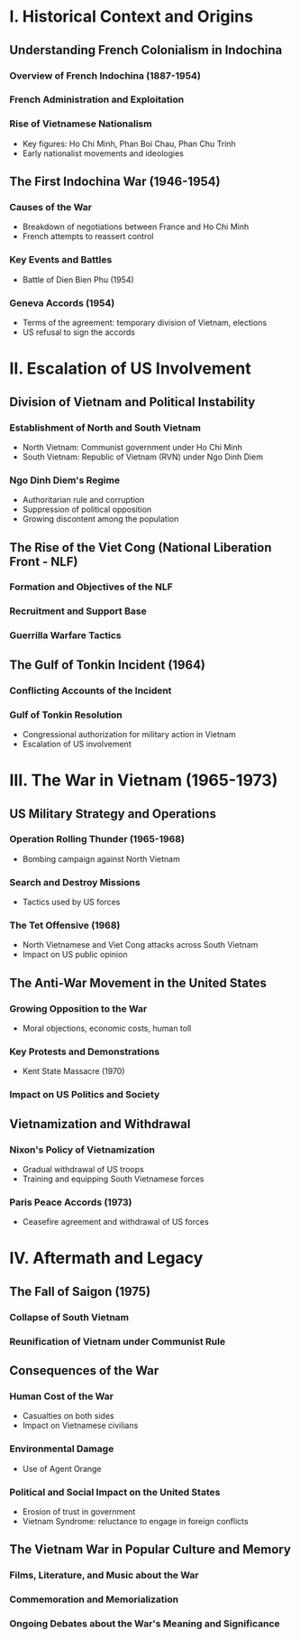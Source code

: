 # I. Historical Context and Origins

## Understanding French Colonialism in Indochina

### Overview of French Indochina (1887-1954)

### French Administration and Exploitation

### Rise of Vietnamese Nationalism

*   Key figures: Ho Chi Minh, Phan Boi Chau, Phan Chu Trinh
*   Early nationalist movements and ideologies

## The First Indochina War (1946-1954)

### Causes of the War

*   Breakdown of negotiations between France and Ho Chi Minh
*   French attempts to reassert control

### Key Events and Battles

*   Battle of Dien Bien Phu (1954)

### Geneva Accords (1954)

*   Terms of the agreement: temporary division of Vietnam, elections
*   US refusal to sign the accords

# II. Escalation of US Involvement

## Division of Vietnam and Political Instability

### Establishment of North and South Vietnam

*   North Vietnam: Communist government under Ho Chi Minh
*   South Vietnam: Republic of Vietnam (RVN) under Ngo Dinh Diem

### Ngo Dinh Diem's Regime

*   Authoritarian rule and corruption
*   Suppression of political opposition
*   Growing discontent among the population

## The Rise of the Viet Cong (National Liberation Front - NLF)

### Formation and Objectives of the NLF

### Recruitment and Support Base

### Guerrilla Warfare Tactics

## The Gulf of Tonkin Incident (1964)

### Conflicting Accounts of the Incident

### Gulf of Tonkin Resolution

*   Congressional authorization for military action in Vietnam
*   Escalation of US involvement

# III. The War in Vietnam (1965-1973)

## US Military Strategy and Operations

### Operation Rolling Thunder (1965-1968)

*   Bombing campaign against North Vietnam

### Search and Destroy Missions

*   Tactics used by US forces

### The Tet Offensive (1968)

*   North Vietnamese and Viet Cong attacks across South Vietnam
*   Impact on US public opinion

## The Anti-War Movement in the United States

### Growing Opposition to the War

*   Moral objections, economic costs, human toll

### Key Protests and Demonstrations

*   Kent State Massacre (1970)

### Impact on US Politics and Society

## Vietnamization and Withdrawal

### Nixon's Policy of Vietnamization

*   Gradual withdrawal of US troops
*   Training and equipping South Vietnamese forces

### Paris Peace Accords (1973)

*   Ceasefire agreement and withdrawal of US forces

# IV. Aftermath and Legacy

## The Fall of Saigon (1975)

### Collapse of South Vietnam

### Reunification of Vietnam under Communist Rule

## Consequences of the War

### Human Cost of the War

*   Casualties on both sides
*   Impact on Vietnamese civilians

### Environmental Damage

*   Use of Agent Orange

### Political and Social Impact on the United States

*   Erosion of trust in government
*   Vietnam Syndrome: reluctance to engage in foreign conflicts

## The Vietnam War in Popular Culture and Memory

### Films, Literature, and Music about the War

### Commemoration and Memorialization

### Ongoing Debates about the War's Meaning and Significance
